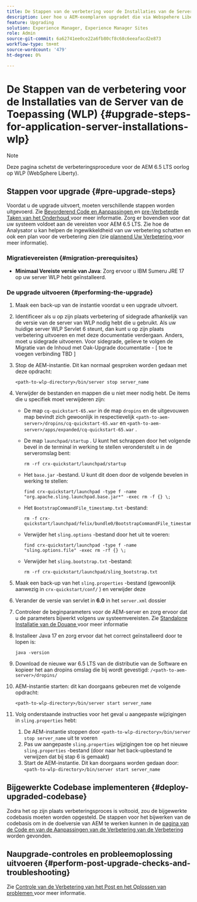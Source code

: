 ```yaml
---
title: De Stappen van de verbetering voor de Installaties van de Server van de Toepassing (WLP)
description: Leer hoe u AEM-exemplaren upgradet die via Webspehere Liberty zijn geïmplementeerd.
feature: Upgrading
solution: Experience Manager, Experience Manager Sites
role: Admin
source-git-commit: 6a62741ee0ce22a6fb80cf8c68c6eeafacd2e873
workflow-type: tm+mt
source-wordcount: '479'
ht-degree: 0%

---
```


# De Stappen van de verbetering voor de Installaties van de Server van de Toepassing (WLP) {#upgrade-steps-for-application-server-installations-wlp}

>[!NOTE]
>
>Deze pagina schetst de verbeteringsprocedure voor de AEM 6.5 LTS oorlog op WLP (WebSphere Liberty).

## Stappen voor upgrade {#pre-upgrade-steps}

Voordat u de upgrade uitvoert, moeten verschillende stappen worden uitgevoerd. Zie [ Bevorderend Code en Aanpassingen ](/help/sites-deploying/upgrading-code-and-customizations.md) en [ pre-Verbeterde Taken van het Onderhoud ](/help/sites-deploying/pre-upgrade-maintenance-tasks.md) voor meer informatie. Zorg er bovendien voor dat uw systeem voldoet aan de vereisten voor AEM 6.5 LTS. Zie hoe de Analysator u kan helpen de ingewikkeldheid van uw verbetering schatten en ook een plan voor de verbetering zien (zie [ plannend Uw Verbetering ](/help/sites-deploying/upgrade-planning.md) voor meer informatie).

### Migratievereisten {#migration-prerequisites}

* **Minimaal Vereiste versie van Java**: Zorg ervoor u IBM Sumeru JRE 17 op uw server WLP hebt geïnstalleerd.

### De upgrade uitvoeren {#performing-the-upgrade}

1. Maak een back-up van de instantie voordat u een upgrade uitvoert.
1. Identificeer als u op zijn plaats verbetering of sidegrade afhankelijk van de versie van de server van WLP nodig hebt die u gebruikt. Als uw huidige server WLP Servlet 6 steunt, dan kunt u op zijn plaats verbetering uitvoeren en met deze documentatie verdergaan. Anders, moet u sidegrade uitvoeren. Voor sidegrade, gelieve te volgen de Migratie van de Inhoud met Oak-Upgrade documentatie - [ toe te voegen verbinding TBD ]
1. Stop de AEM-instantie. Dit kan normaal gesproken worden gedaan met deze opdracht:

   ```shell
   <path-to-wlp-directory>/bin/server stop server_name
   ```

1. Verwijder de bestanden en mappen die u niet meer nodig hebt. De items die u specifiek moet verwijderen zijn:

   * De map `cq-quickstart-65.war` in de map `dropins` en de uitgevouwen map bevindt zich gewoonlijk in respectievelijk `<path-to-aem-server>/dropins/cq-quickstart-65.war` en `<path-to-aem-server>/apps/expanded/cq-quickstart-65.war` .
   * De map `launchpad/startup` . U kunt het schrappen door het volgende bevel in de terminal in werking te stellen veronderstelt u in de serveromslag bent:

     ```shell
     rm -rf crx-quickstart/launchpad/startup
     ```

   * Het `base.jar` -bestand. U kunt dit doen door de volgende bevelen in werking te stellen:

     ```shell
     find crx-quickstart/launchpad -type f -name 
     "org.apache.sling.launchpad.base.jar*" -exec rm -f {} \;
     ```

   * Het `BootstrapCommandFile_timestamp.txt` -bestand:

     ```shell
     rm -f crx-quickstart/launchpad/felix/bundle0/BootstrapCommandFile_timestamp.txt
     ```

   * Verwijder het `sling.options` -bestand door het uit te voeren:

     ```shell
     find crx-quickstart/launchpad -type f -name "sling.options.file" -exec rm -rf {} \; 
     ```

   * Verwijder het `sling.bootstrap.txt` -bestand:

     ```shell
     rm -rf crx-quickstart/launchpad/sling_bootstrap.txt
     ```

1. Maak een back-up van het `sling.properties` -bestand (gewoonlijk aanwezig in `crx-quickstart/conf/` ) en verwijder deze
1. Verander de versie van servlet in **6.0** in het `server.xml` dossier
1. Controleer de beginparameters voor de AEM-server en zorg ervoor dat u de parameters bijwerkt volgens uw systeemvereisten. Zie [ Standalone Installatie van de Douane ](/help/sites-deploying/custom-standalone-install.md) voor meer informatie
1. Installeer Java 17 en zorg ervoor dat het correct geïnstalleerd door te lopen is:

   ```shell
   java -version
   ```

1. Download de nieuwe war 6.5 LTS van de distributie van de Software en kopieer het aan dropins omslag die bij wordt gevestigd: `/<path-to-aem-server>/dropins/`
1. AEM-instantie starten: dit kan doorgaans gebeuren met de volgende opdracht:

   ```shell
   <path-to-wlp-directory>/bin/server start server_name
   ```

1. Volg onderstaande instructies voor het geval u aangepaste wijzigingen in `sling.properties` hebt:

   1. De AEM-instantie stoppen door `<path-to-wlp-directory>/bin/server stop server_name` uit te voeren
   1. Pas uw aangepaste `sling.properties` wijzigingen toe op het nieuwe `sling.properties` -bestand (door naar het back-upbestand te verwijzen dat bij stap 6 is gemaakt)
   1. Start de AEM-instantie. Dit kan doorgaans worden gedaan door: `<path-to-wlp-directory>/bin/server start server_name`

## Bijgewerkte Codebase implementeren {#deploy-upgraded-codebase}

Zodra het op zijn plaats verbeteringsproces is voltooid, zou de bijgewerkte codebasis moeten worden opgesteld. De stappen voor het bijwerken van de codebasis om in de doelversie van AEM te werken kunnen in de [ pagina van de Code en van de Aanpassingen van de Verbetering van de Verbetering ](/help/sites-deploying/upgrading-code-and-customizations.md) worden gevonden.

## Naupgrade-controles en probleemoplossing uitvoeren {#perform-post-upgrade-checks-and-troubleshooting}

Zie [ Controle van de Verbetering van het Post en het Oplossen van problemen ](/help/sites-deploying/post-upgrade-checks-and-troubleshooting.md) voor meer informatie.